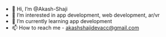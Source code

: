 - 👋 Hi, I’m @Akash-Shaji
- 👀 I’m interested in app development, web development, ar/vr
- 🌱 I’m currently learning app development
- 📫 How to reach me - akashshajidevacc@gmail.com


